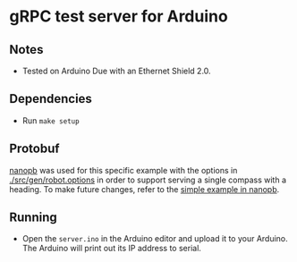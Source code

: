 # gRPC test server for Arduino

## Notes

* Tested on Arduino Due with an Ethernet Shield 2.0.

## Dependencies

* Run `make setup`

## Protobuf
[nanopb](https://github.com/nanopb/nanopb) was used for this specific example with the options in [./src/gen/robot.options](./src/gen/robot.options) in order to support serving a single compass with a heading. To make future changes, refer to the [simple example in nanopb](https://github.com/nanopb/nanopb/tree/master/examples/simple).

## Running

* Open the `server.ino` in the Arduino editor and upload it to your Arduino. The Arduino will print out its IP address to serial.
